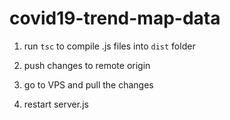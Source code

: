 # covid19-trend-map-data

1. run `tsc` to compile .js files into `dist` folder

2. push changes to remote origin

3. go to VPS and pull the changes

4. restart server.js